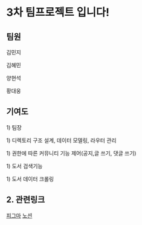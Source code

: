 <h1>3차 팀프로젝트 입니다!</h1>

<h2>팀원</h2>
<p>김민지</p>
<p>김혜민</p>
<p>양현석</p>
<p>황대웅</p>

<h2>기여도</h2>
<p>1) 팀장</p>
<p>1) 디렉토리 구조 설계, 데이터 모델링, 라우터 관리</p>
<p>1) 권한에 따른 커뮤니티 기능 제어(공지,글 쓰기, 댓글 쓰기)</p>
<p>1) 도서 검색기능</p>
<p>1) 도서 데이터 크롤링</p>

<h2>2. 관련링크</h2>
<a href="https://www.figma.com/design/ZX8dnCUN4JxcMLRvspyEDk/%EC%B9%99%EC%B9%99%EB%B6%81%EB%B6%81?node-id=0-1&t=QAK9knDdYXKBZkIN-1">피그마</a>
<a href="[https://www.figma.com/design/ZX8dnCUN4JxcMLRvspyEDk/%EC%B9%99%EC%B9%99%EB%B6%81%EB%B6%81?node-id=0-1&t=QAK9knDdYXKBZkIN-1](https://www.notion.so/198d0cacae0f8055ad83cd82b6d9389c?source=copy_link)">노션</a>
